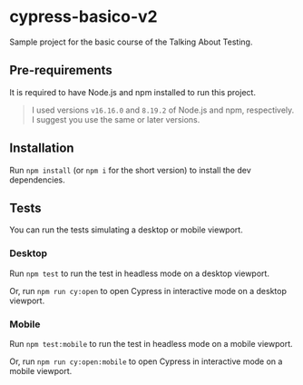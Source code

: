 # cypress-basico-v2

Sample project for the basic course of the Talking About Testing.

## Pre-requirements

It is required to have Node.js and npm installed to run this project.

> I used versions `v16.16.0` and `8.19.2` of Node.js and npm, respectively. I suggest you use the same or later versions.

## Installation

Run `npm install` (or `npm i` for the short version) to install the dev dependencies.

## Tests
You can run the tests simulating a desktop or mobile viewport. 

### Desktop

Run `npm test` to run the test in headless mode on a desktop viewport.

Or, run `npm run cy:open` to open Cypress in interactive mode on a desktop viewport.

### Mobile

Run `npm test:mobile` to run the test in headless mode on a mobile viewport.

Or, run `npm run cy:open:mobile` to open Cypress in interactive mode on a mobile viewport.
